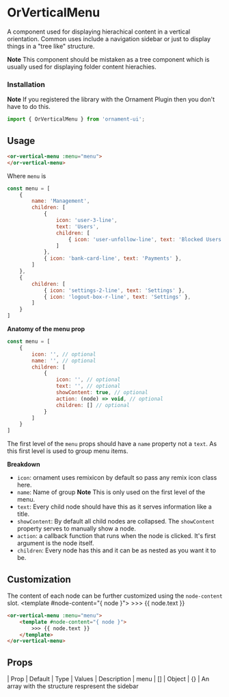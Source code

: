# OrVerticalMenu
A component used for displaying hierachical content in a vertical orientation. 
Common uses include a navigation sidebar or just to display things in a "tree like" structure.

**Note** This component should be mistaken as a tree component which is usually used for displaying 
folder content hierachies. 

### Installation

**Note** If you registered the library with the Ornament Plugin then you don't have to do this.

```javascript
import { OrVerticalMenu } from 'ornament-ui';
```


## Usage
<or-vertical-menu :menu="menu">
</or-vertical-menu>

```html
<or-vertical-menu :menu="menu">
</or-vertical-menu>
```

Where `menu` is
```javascript
const menu = [
    {
        name: 'Management',
        children: [
            { 
                icon: 'user-3-line', 
                text: 'Users',
                children: [
                    { icon: 'user-unfollow-line', text: 'Blocked Users' },
                ]
            },
            { icon: 'bank-card-line', text: 'Payments' },
        ]
    },
    {
        children: [
            { icon: 'settings-2-line', text: 'Settings' },
            { icon: 'logout-box-r-line', text: 'Settings' },
        ]
    }
]
```

**Anatomy of the menu prop**
```javascript
const menu = [
    {
        icon: '', // optional
        name: '', // optional
        children: [
            {
                icon: '', // optional
                text: '', // optional
                showContent: true, // optional 
                action: (node) => void, // optional
                children: [] // optional
            }
        ] 
    }
]
```
The first level of the `menu` props should have a `name` property not a `text`. As this first level is used to group menu items. 

**Breakdown**
- `icon`: ornament uses remixicon by default so pass any remix icon class here.
- `name`: Name of group **Note** This is only used on the first level of the menu.
- `text`: Every child node should have this as it serves information like a title. 
- `showContent`: By default all child nodes are collapsed. The `showContent` property serves to manually show a node.
- `action`: a callback function that runs when the node is clicked. It's first argument is the node itself.
- `children`: Every node has this and it can be as nested as you want it to be.


## Customization
The content of each node can be further customized using the `node-content` slot.
<or-vertical-menu :menu="menu">
    <template #node-content="{ node }">
        >>> {{ node.text }}
    </template>
</or-vertical-menu>

```html
<or-vertical-menu :menu="menu">
    <template #node-content="{ node }">
        >>> {{ node.text }}
    </template>
</or-vertical-menu>
```

## Props
| Prop | Default | Type | Values | Description
| menu | [] | Object | {} | An array with the structure respresent the sidebar 

<script>
import { defineComponent } from 'vue';

export default defineComponent({
    setup() {
        const menu = [
            { 
                name: 'Management',
                children: [
                    { 
                        icon: 'user-3-line', 
                        text: 'Users',
                        children: [
                            { icon: 'user-unfollow-line', text: 'Blocked Users' },
                        ]
                    },
                    { icon: 'bank-card-line', text: 'Payments' },
                ]
            },
            {
                children: [
                    { icon: 'settings-2-line', text: 'Settings' },
                    { icon: 'logout-box-r-line', text: 'Settings' },
                ]
	        }
        ]

        return { menu }
    }
})
</script>